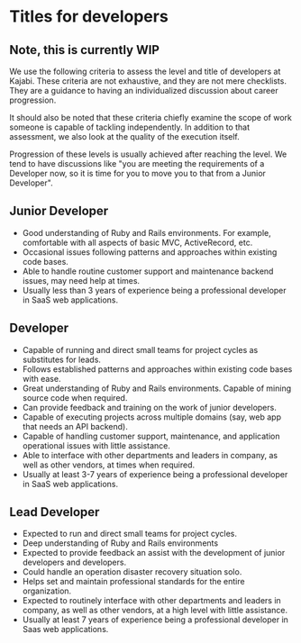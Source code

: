 # Titles for developers

## Note, this is currently WIP

We use the following criteria to assess the level and title of developers at Kajabi.
These criteria are not exhaustive, and they are not mere checklists.
They are a guidance to having an individualized discussion about career progression.

It should also be noted that these criteria chiefly examine the scope of work someone is
capable of tackling independently. In addition to that assessment, we also look at the
quality of the execution itself.

Progression of these levels is usually achieved after reaching the level. We tend to
have discussions like "you are meeting the requirements of a Developer now, so it is
time for you to move you to that from a Junior Developer".

## Junior Developer

* Good understanding of Ruby and Rails environments. For example, comfortable with all aspects
  of basic MVC, ActiveRecord, etc.
* Occasional issues following patterns and approaches within existing code bases.
* Able to handle routine customer support and maintenance backend issues, may need help at times.
* Usually less than 3 years of experience being a professional developer in SaaS web applications.

## Developer

* Capable of running and direct small teams for project cycles as substitutes for leads.
* Follows established patterns and approaches within existing code bases with ease.
* Great understanding of Ruby and Rails environments. Capable of mining source code when required.
* Can provide feedback and training on the work of junior developers.
* Capable of executing projects across multiple domains (say, web app that needs an API backend).
* Capable of handling customer support, maintenance, and application operational issues with little
  assistance.
* Able to interface with other departments and leaders in company, as well as other vendors, at times when required.
* Usually at least 3-7 years of experience being a professional developer in SaaS web applications.

## Lead Developer

* Expected to run and direct small teams for project cycles.
* Deep understanding of Ruby and Rails environments
* Expected to provide feedback an assist with the development of junior developers and developers.
* Could handle an operation disaster recovery situation solo.
* Helps set and maintain professional standards for the entire organization.
* Expected to routinely interface with other departments and leaders in company, as well as other vendors,
  at a high level with little assistance.
* Usually at least 7 years of experience being a professional developer in Saas web applications.
